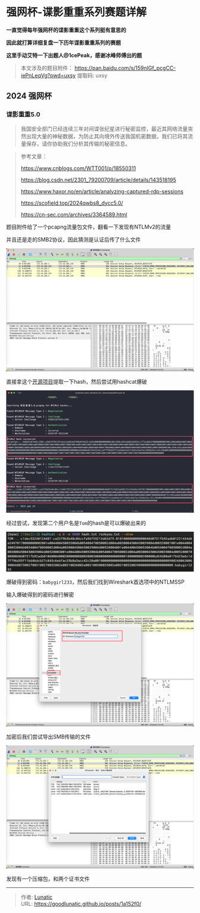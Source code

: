 # 强网杯-谍影重重系列赛题详解

**一直觉得每年强网杯的谍影重重这个系列挺有意思的**

**因此就打算详细复盘一下历年谍影重重系列的赛题**

**这里手动艾特一下出题人@1cePeak，感谢冰峰师傅出的题**

<!--more-->


> 本文涉及的题目附件： https://pan.baidu.com/s/159nlGf_pcgCC-iePnLeqVg?pwd=uxsy 提取码: uxsy

## 2024 强网杯

### 谍影重重5.0

> 我国安全部门已经连续三年对间谍张纪星进行秘密监控，最近其网络流量突然出现大量的神秘数据，为防止其向境外传送我国机密数据，我们已将其流量保存，请你协助我们分析其传输的秘密信息。

> 参考文章：
> 
> https://www.cnblogs.com/WTT001/p/18550311
> 
> https://blog.csdn.net/2301_79200709/article/details/143518195
> 
> https://www.haxor.no/en/article/analyzing-captured-rdp-sessions
> 
> https://scofield.top/2024qwbs8_dycc5.0/
> 
> https://cn-sec.com/archives/3364589.html
> 

题目附件给了一个pcapng流量包文件，翻看一下发现有NTLMv2的流量

并且还是走的SMB2协议，因此猜测是认证后传了什么文件

![](imgs/image-20250528104032107.png)

直接拿这个[开源项目](https://github.com/mlgualtieri/NTLMRawUnHide/blob/master/NTLMRawUnHide.py)提取一下hash，然后尝试用hashcat爆破

![](imgs/image-20250528104808736.png)

经过尝试，发现第二个用户名是`Tom`的hash是可以爆破出来的

![](imgs/image-20250528105001601.png)

爆破得到密码：`babygirl233`，然后我们找到Wireshark首选项中的NTLMSSP

输入爆破得到的密码进行解密

![](imgs/image-20250528105144980.png)

加密后我们尝试导出SMB传输的文件

![](imgs/image-20250528105254063.png)

发现有一个压缩包，和两个证书文件



---

> 作者: [Lunatic](https://goodlunatic.github.io)  
> URL: https://goodlunatic.github.io/posts/1a152f0/  

